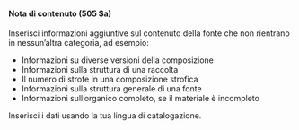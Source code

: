 #### Nota di contenuto (505 $a) 

Inserisci informazioni aggiuntive sul contenuto della fonte che non rientrano in nessun’altra categoria, ad esempio:&nbsp;

- Informazioni su diverse versioni della composizione
- Informazioni sulla struttura di una raccolta
- Il numero di strofe in una composizione strofica
- Informazioni sulla struttura generale di una fonte
- Informazioni sull’organico completo, se il materiale è incompleto
  
Inserisci i dati usando la tua lingua di catalogazione.&nbsp;